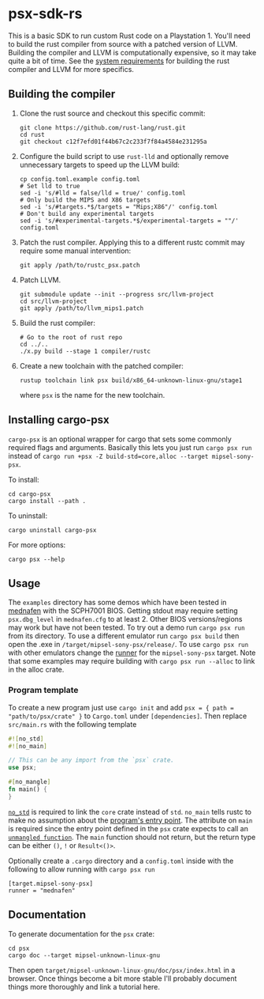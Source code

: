 # psx-sdk-rs

This is a basic SDK to run custom Rust code on a Playstation 1. You'll need to
build the rust compiler from source with a patched version of LLVM. Building the
compiler and LLVM is computationally expensive, so it may take quite a bit of
time. See the [system requirements](https://rustc-dev-guide.rust-lang.org/getting-started.html#system-requirements)
for building the rust compiler and LLVM for more specifics.

## Building the compiler

1. Clone the rust source and checkout this specific commit:

    ```
    git clone https://github.com/rust-lang/rust.git
    cd rust
    git checkout c12f7efd01f44b67c2c233f7f84a4584e231295a
    ```

2. Configure the build script to use `rust-lld` and optionally remove unnecessary targets to speed up the LLVM build:

    ```
    cp config.toml.example config.toml
    # Set lld to true
    sed -i 's/#lld = false/lld = true/' config.toml
    # Only build the MIPS and X86 targets
    sed -i 's/#targets.*$/targets = "Mips;X86"/' config.toml
    # Don't build any experimental targets
    sed -i 's/#experimental-targets.*$/experimental-targets = ""/' config.toml
    ```

3. Patch the rust compiler. Applying this to a different rustc commit may require some manual intervention:

    ```
    git apply /path/to/rustc_psx.patch
    ```

4. Patch LLVM.

    ```
    git submodule update --init --progress src/llvm-project
    cd src/llvm-project
    git apply /path/to/llvm_mips1.patch
    ```

5. Build the rust compiler:

    ```
    # Go to the root of rust repo
    cd ../..
    ./x.py build --stage 1 compiler/rustc
    ```

6. Create a new toolchain with the patched compiler:

    ```
    rustup toolchain link psx build/x86_64-unknown-linux-gnu/stage1
    ```

    where `psx` is the name for the new toolchain.

## Installing cargo-psx

`cargo-psx` is an optional wrapper for cargo that sets some commonly required
flags and arguments. Basically this lets you just run `cargo psx run` instead of
`cargo run +psx -Z build-std=core,alloc --target mipsel-sony-psx`.

To install:

```
cd cargo-psx
cargo install --path .
```

To uninstall:

```
cargo uninstall cargo-psx
```

For more options:

```
cargo psx --help
```
    
## Usage

The `examples` directory has some demos which have been tested in
[mednafen](https://mednafen.github.io/) with the SCPH7001 BIOS. Getting stdout
may require setting `psx.dbg_level` in `mednafen.cfg` to at least 2. Other BIOS
versions/regions may work but have not been tested. To try out a demo run `cargo
psx run` from its directory. To use a different emulator run `cargo psx build`
then open the .exe in `/target/mipsel-sony-psx/release/`. To use `cargo psx run`
with other emulators change the
[runner](https://doc.rust-lang.org/cargo/reference/config.html#target) for the
`mipsel-sony-psx` target. Note that some examples may require building with
`cargo psx run --alloc` to link in the alloc crate.

### Program template

To create a new program just use `cargo init` and add `psx = { path =
"path/to/psx/crate" }` to `Cargo.toml` under `[dependencies]`. Then replace
`src/main.rs` with the following template

```rust
#![no_std]
#![no_main]

// This can be any import from the `psx` crate.
use psx;

#[no_mangle]
fn main() {
}
```

[`no_std`](https://docs.rust-embedded.org/embedonomicon/smallest-no-std.html#what-does-no_std-mean)
is required to link the `core` crate instead of `std`. `no_main` tells rustc to
make no assumption about the [program's entry
point](https://docs.rust-embedded.org/embedonomicon/smallest-no-std.html#the-code).
The attribute on `main` is required since the entry point defined in the `psx`
crate expects to call an [`unmangled
function`](https://docs.rust-embedded.org/book/interoperability/rust-with-c.html#no_mangle).
The `main` function should not return, but the return type can be either `()`,
`!` or `Result<()>`.

Optionally create a `.cargo` directory and a `config.toml` inside with the
following to allow running with `cargo psx run`

```
[target.mipsel-sony-psx]
runner = "mednafen"
```

## Documentation

To generate documentation for the `psx` crate:

```
cd psx
cargo doc --target mipsel-unknown-linux-gnu
```

Then open `target/mipsel-unknown-linux-gnu/doc/psx/index.html` in a browser.
Once things become a bit more stable I'll probably document things more
thoroughly and link a tutorial here.
